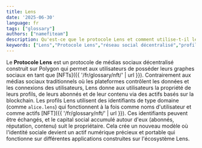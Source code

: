 ```yaml
---
title: Lens
date: '2025-06-30'
language: fr
tags: ["glossary"]
authors: ["namefiteam"]
description: Qu'est-ce que le protocole Lens et comment utilise-t-il les domaines pour l'identité sociale ?
keywords: ["Lens","Protocole Lens","réseau social décentralisé","profils NFT","graphe social","identité Web3"]
---
```



Le **Protocole Lens** est un protocole de médias sociaux décentralisé construit sur Polygon qui permet aux utilisateurs de posséder leurs graphes sociaux en tant que [NFTs]({{ '/fr/glossary/nft/' | url }}). Contrairement aux médias sociaux traditionnels où les plateformes contrôlent les données et les connexions des utilisateurs, Lens donne aux utilisateurs la propriété de leurs profils, de leurs abonnés et de leur contenu via des actifs basés sur la blockchain. Les profils Lens utilisent des identifiants de type domaine (comme `alice.lens`) qui fonctionnent à la fois comme noms d'utilisateur et comme actifs [NFT]({{ '/fr/glossary/nft/' | url }}). Ces identifiants peuvent être échangés, et le capital social accumulé autour d'eux (abonnés, réputation, contenu) suit le propriétaire. Cela crée un nouveau modèle où l'identité sociale devient un actif numérique précieux et portable qui fonctionne sur différentes applications construites sur l'écosystème Lens.